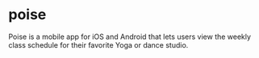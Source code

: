 # poise

Poise is a mobile app for iOS and Android that lets users view the weekly class schedule for their favorite Yoga or dance studio.
